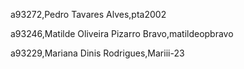 a93272,Pedro Tavares Alves,pta2002 

a93246,Matilde Oliveira Pizarro Bravo,matildeopbravo 

a93229,Mariana Dinis Rodrigues,Mariii-23 

